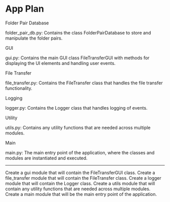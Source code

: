 # App Plan

Folder Pair Database

folder_pair_db.py: Contains the class FolderPairDatabase to store and manipulate the folder pairs.

GUI

gui.py: Contains the main GUI class FileTransferGUI with methods for displaying the UI elements and handling user events.

File Transfer

file_transfer.py: Contains the FileTransfer class that handles the file transfer functionality.

Logging

logger.py: Contains the Logger class that handles logging of events.

Utility

utils.py: Contains any utility functions that are needed across multiple modules.

Main

main.py: The main entry point of the application, where the classes and modules are instantiated and executed.

---

Create a gui module that will contain the FileTransferGUI class.
Create a file_transfer module that will contain the FileTransfer class.
Create a logger module that will contain the Logger class.
Create a utils module that will contain any utility functions that are needed across multiple modules.
Create a main module that will be the main entry point of the application.